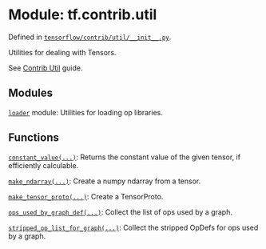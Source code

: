 <div itemscope itemtype="http://developers.google.com/ReferenceObject">
<meta itemprop="name" content="tf.contrib.util" />
<meta itemprop="path" content="Stable" />
</div>

# Module: tf.contrib.util



Defined in [`tensorflow/contrib/util/__init__.py`](/code/stable/tensorflow/contrib/util/__init__.py).

Utilities for dealing with Tensors.

See [Contrib Util](https://tensorflow.org/api_guides/python/contrib.util) guide.


## Modules

[`loader`](../../tf/contrib/util/loader.md) module: Utilities for loading op libraries.

## Functions

[`constant_value(...)`](../../tf/contrib/util/constant_value.md): Returns the constant value of the given tensor, if efficiently calculable.

[`make_ndarray(...)`](../../tf/make_ndarray.md): Create a numpy ndarray from a tensor.

[`make_tensor_proto(...)`](../../tf/make_tensor_proto.md): Create a TensorProto.

[`ops_used_by_graph_def(...)`](../../tf/contrib/util/ops_used_by_graph_def.md): Collect the list of ops used by a graph.

[`stripped_op_list_for_graph(...)`](../../tf/contrib/util/stripped_op_list_for_graph.md): Collect the stripped OpDefs for ops used by a graph.

